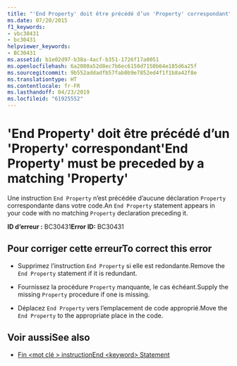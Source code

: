 ```yaml
---
title: "'End Property' doit être précédé d’un 'Property' correspondant"
ms.date: 07/20/2015
f1_keywords:
- vbc30431
- bc30431
helpviewer_keywords:
- BC30431
ms.assetid: b1e02d97-b38a-4acf-b351-1726f17a0051
ms.openlocfilehash: 6a2080a52d8ec7b6ec6150d7150b64e185d6a25f
ms.sourcegitcommit: 9b552addadfb57fab0b9e7852ed4f1f1b8a42f8e
ms.translationtype: HT
ms.contentlocale: fr-FR
ms.lasthandoff: 04/23/2019
ms.locfileid: "61925552"
---
```

# <a name="end-property-must-be-preceded-by-a-matching-property"></a><span data-ttu-id="dcfaa-102">'End Property' doit être précédé d’un 'Property' correspondant</span><span class="sxs-lookup"><span data-stu-id="dcfaa-102">'End Property' must be preceded by a matching 'Property'</span></span>
<span data-ttu-id="dcfaa-103">Une instruction `End Property` n’est précédée d’aucune déclaration `Property` correspondante dans votre code.</span><span class="sxs-lookup"><span data-stu-id="dcfaa-103">An `End Property` statement appears in your code with no matching `Property` declaration preceding it.</span></span>  
  
 <span data-ttu-id="dcfaa-104">**ID d’erreur :** BC30431</span><span class="sxs-lookup"><span data-stu-id="dcfaa-104">**Error ID:** BC30431</span></span>  
  
## <a name="to-correct-this-error"></a><span data-ttu-id="dcfaa-105">Pour corriger cette erreur</span><span class="sxs-lookup"><span data-stu-id="dcfaa-105">To correct this error</span></span>  
  
- <span data-ttu-id="dcfaa-106">Supprimez l’instruction `End Property` si elle est redondante.</span><span class="sxs-lookup"><span data-stu-id="dcfaa-106">Remove the `End Property` statement if it is redundant.</span></span>  
  
- <span data-ttu-id="dcfaa-107">Fournissez la procédure `Property` manquante, le cas échéant.</span><span class="sxs-lookup"><span data-stu-id="dcfaa-107">Supply the missing `Property` procedure if one is missing.</span></span>  
  
- <span data-ttu-id="dcfaa-108">Déplacez `End Property` vers l’emplacement de code approprié.</span><span class="sxs-lookup"><span data-stu-id="dcfaa-108">Move the `End Property` to the appropriate place in the code.</span></span>  
  
## <a name="see-also"></a><span data-ttu-id="dcfaa-109">Voir aussi</span><span class="sxs-lookup"><span data-stu-id="dcfaa-109">See also</span></span>

- [<span data-ttu-id="dcfaa-110">Fin \<mot clé > instruction</span><span class="sxs-lookup"><span data-stu-id="dcfaa-110">End \<keyword> Statement</span></span>](../../visual-basic/language-reference/statements/end-keyword-statement.md)
